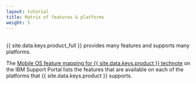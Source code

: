 ```yaml
---
layout: tutorial
title: Matrix of features & platforms
weight: 5
---
```

<!-- NLS_CHARSET=UTF-8 -->
<br/>
{{ site.data.keys.product_full }} provides many features and supports many platforms.

The [Mobile OS feature mapping for {{ site.data.keys.product }} technote](http://www.ibm.com/support/docview.wss?uid=swg27039422) on the IBM Support Portal lists the features that are available on each of the platforms that {{ site.data.keys.product }} supports.
